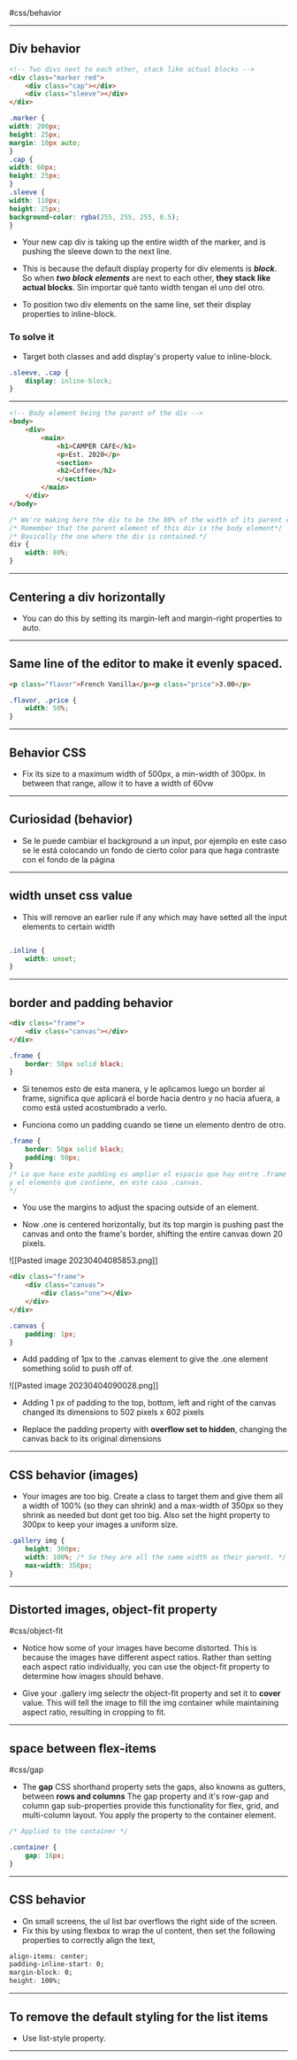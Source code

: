 #css/behavior

<hr>

## Div behavior

```html
<!-- Two divs next to each other, stack like actual blocks -->
<div class="marker red">
	<div class="cap"></div>
	<div class="sleeve"></div>
</div>
```

```css
.marker {
width: 200px;
height: 25px;
margin: 10px auto;
}
.cap {
width: 60px;
height: 25px;
}
.sleeve {
width: 110px;
height: 25px;
background-color: rgba(255, 255, 255, 0.5);
}
```

- Your new cap div is taking up the entire width of the marker, and is pushing the sleeve down to the next line.

- This is because the default display property for div elements is ***block***. So when ***two block elements*** are next to each other, **they stack like actual blocks**. Sin importar qué tanto width tengan el uno del otro.

- To position two div elements on the same line, set their display properties to inline-block.

### To solve it

- Target both classes and add display's property value to inline-block.

```css
.sleeve, .cap {
	display: inline-block;
}
```


<hr>

```html
<!-- Body element being the parent of the div -->
<body>
	<div>
		<main>
			<h1>CAMPER CAFE</h1>
			<p>Est. 2020</p>
			<section>
			<h2>Coffee</h2>
			</section>
		</main>
	</div>
</body>
```

```css
/* We're making here the div to be the 80% of the width of its parent element*/
/* Remember that the parent element of this div is the body element*/
/* Basically the one where the div is contained.*/
div {
	width: 80%;
}
```

<hr>

## Centering a div horizontally

- You can do this by setting its margin-left and margin-right properties to auto.

<hr>

## Same line of the editor to make it evenly spaced.

```html
<p class="flavor">French Vanilla</p><p class="price">3.00</p>
```

```css
.flavor, .price {
	width: 50%;
}
```

<hr>

## Behavior CSS

- Fix its size to a maximum width of 500px, a min-width of 300px. In between that range, allow it to have a width of 60vw

<hr>

## Curiosidad (behavior)

- Se le puede cambiar el background a un input, por ejemplo en este caso se le está colocando un fondo de cierto color para que haga contraste con el fondo de la página

<hr>

## width unset css value

- This will remove an earlier rule if any which may have setted all the input elements to certain width

```css

.inline {
	width: unset;
}

```

<hr>

## border and padding behavior

```html
<div class="frame">
	<div class="canvas"></div>
</div>
```

```css
.frame {
	border: 50px solid black;
}
```

- Si tenemos esto de esta manera, y le aplicamos luego un border al frame, significa que aplicará el borde hacia dentro y no hacia afuera, a como está usted acostumbrado a verlo.

- Funciona como un padding cuando se tiene un elemento dentro de otro.

```css
.frame {
	border: 50px solid black;
	padding: 50px;
}
/* Lo que hace este padding es ampliar el espacio que hay entre .frame
y el elemento que contiene, en este caso .canvas.
*/
```

- You use the margins to adjust the spacing outside of an element.

- Now .one is centered horizontally, but its top margin is pushing past the canvas and onto the frame's border, shifting the entire canvas down 20 pixels.

![[Pasted image 20230404085853.png]]

```html
<div class="frame">
	<div class="canvas">
		<div class="one"></div>
	</div>
</div>
```

```css
.canvas {
	padding: 1px;
}
```


- Add padding of 1px to the .canvas element to give the .one element something solid to push off of.

![[Pasted image 20230404090028.png]]

- Adding 1 px of padding to the top, bottom, left and right of the canvas changed its dimensions to  502 pixels x 602 pixels

- Replace the padding property with **overflow set to hidden**, changing the canvas back to its original dimensions

<hr>

## CSS behavior (images)

- Your  images are too big. Create a class to target them and give them all a width of 100% (so they can shrink) and a max-width of 350px so they shrink as needed but dont get too big. Also set the hight property to 300px to keep your images a uniform size.

```css
.gallery img {
	height: 300px;
	width: 100%; /* So they are all the same width as their parent. */
	max-width: 350px;
}
```

<hr>

## Distorted images, object-fit property
#css/object-fit

- Notice how some of your images have become distorted. This is because the images have different aspect ratios. Rather than setting each aspect ratio individually, you can use the object-fit property to determine how images should behave.

- Give your .gallery img selectr the object-fit property and set it to **cover** value. This will tell the image to fill the img container while maintaining aspect ratio, resulting in cropping to fit.

<hr> 

## space between flex-items 
#css/gap

- The **gap** CSS shorthand property sets the gaps, also knowns as gutters, between **rows and columns** The gap property and it's row-gap and column gap sub-properties provide this functionality for flex, grid, and multi-column layout. You apply the property to the container element.

```css
/* Applied to the container */

.container {
	gap: 16px;
}
```

<hr>

## CSS behavior

- On small screens, the ul list bar overflows the right side of the screen.
- Fix this by using flexbox to wrap the ul content, then set the following properties to correctly align the text,

```css
align-items: center;
padding-inline-start: 0;
margin-block: 0;
height: 100%;
```

<hr>

## To remove the default styling for the list items 

- Use list-style property.

<hr>

